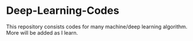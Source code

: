 # Deep-Learning-Codes

This repository consists codes for many machine/deep learning algorithm.
More will be added as I learn.
